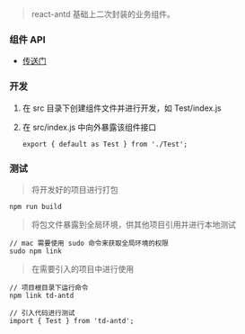 > react-antd 基础上二次封装的业务组件。 

### 组件 API

- [传送门]()

### 开发

1. 在 src 目录下创建组件文件并进行开发，如 Test/index.js
2. 在 src/index.js 中向外暴露该组件接口
	
	```
	export { default as Test } from './Test';
	```

### 测试

> 将开发好的项目进行打包

```
npm run build
```

> 将包文件暴露到全局环境，供其他项目引用并进行本地测试

```
// mac 需要使用 sudo 命令来获取全局环境的权限
sudo npm link
```

> 在需要引入的项目中进行使用

```
// 项目根目录下运行命令
npm link td-antd

// 引入代码进行测试
import { Test } from 'td-antd';
```
